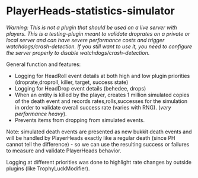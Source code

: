 # PlayerHeads-statistics-simulator
_Warning: This is not a plugin that should be used on a live server with players. This is a testing-plugin meant to validate droprates on a private or local server and can have severe performance costs and trigger watchdogs/crash-detection.  If you still want to use it, you need to configure the server properly to disable watchdogs/crash-detection._

General function and features:
 * Logging for HeadRoll event details at both high and low plugin priorities (droprate,droproll, killer, target, success state)
 * Logging for HeadDrop event details (behedee, drops)
 * When an entity is killed by the player, creates 1 million simulated copies of the death event and records rates,rolls,successes for the simulation in order to validate overall success rate (varies with RNG). (_very performance heavy_).
 * Prevents items from dropping from simulated events.

Note: simulated death events are presented as new bukkit death events and will be handled by PlayerHeads exactly like a regular death (since PH cannot tell the difference) - so we can use the resulting success or failures to measure and validate PlayerHeads behavior.

Logging at different priorities was done to highlight rate changes by outside plugins (like TrophyLuckModifier).
